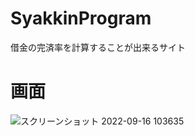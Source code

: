 # SyakkinProgram
借金の完済率を計算することが出来るサイト

# 画面

![スクリーンショット 2022-09-16 103635](https://user-images.githubusercontent.com/102705383/190538604-0d37e206-1bb6-4e56-b03b-894dad33454d.png)
